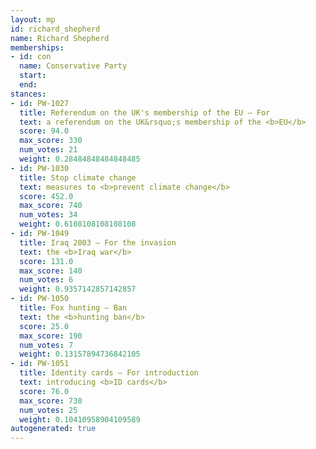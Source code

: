 ```yaml
---
layout: mp
id: richard_shepherd
name: Richard Shepherd
memberships:
- id: con
  name: Conservative Party
  start: 
  end: 
stances:
- id: PW-1027
  title: Referendum on the UK's membership of the EU — For
  text: a referendum on the UK&rsquo;s membership of the <b>EU</b>
  score: 94.0
  max_score: 330
  num_votes: 21
  weight: 0.28484848484848485
- id: PW-1030
  title: Stop climate change
  text: measures to <b>prevent climate change</b>
  score: 452.0
  max_score: 740
  num_votes: 34
  weight: 0.6108108108108108
- id: PW-1049
  title: Iraq 2003 — For the invasion
  text: the <b>Iraq war</b>
  score: 131.0
  max_score: 140
  num_votes: 6
  weight: 0.9357142857142857
- id: PW-1050
  title: Fox hunting — Ban
  text: the <b>hunting ban</b>
  score: 25.0
  max_score: 190
  num_votes: 7
  weight: 0.13157894736842105
- id: PW-1051
  title: Identity cards — For introduction
  text: introducing <b>ID cards</b>
  score: 76.0
  max_score: 730
  num_votes: 25
  weight: 0.10410958904109589
autogenerated: true
---
```

